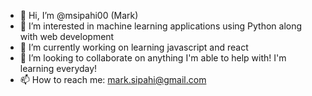 - 👋 Hi, I’m @msipahi00 (Mark)
- 👀 I’m interested in machine learning applications using Python along with web development
- 🌱 I’m currently working on learning javascript and react 
- 💞️ I’m looking to collaborate on anything I'm able to help with! I'm learning everyday! 
- 📫 How to reach me: mark.sipahi@gmail.com

<!---
msipahi00/msipahi00 is a ✨ special ✨ repository because its `README.md` (this file) appears on your GitHub profile.
You can click the Preview link to take a look at your changes.
--->
